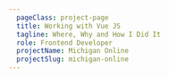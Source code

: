 ```yaml
---
  pageClass: project-page
  title: Working with Vue JS
  tagline: Where, Why and How I Did It
  role: Frontend Developer
  projectName: Michigan Online
  projectSlug: michigan-online
---
```


<ArticlePage :article="$page.frontmatter" />